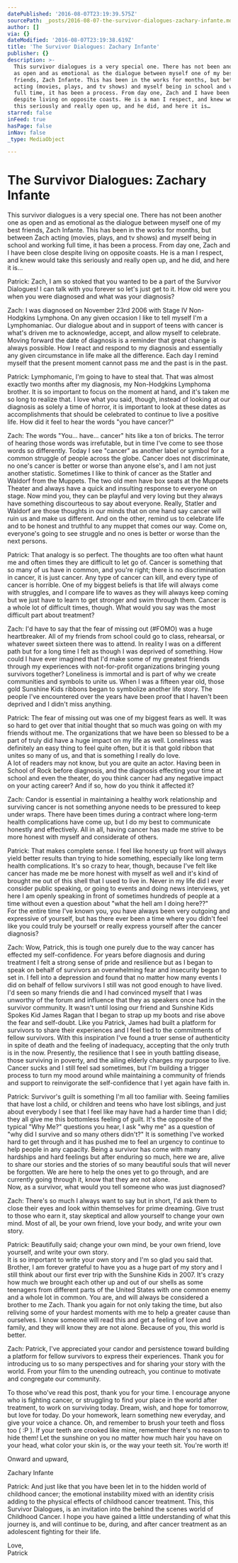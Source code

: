 ```yaml
---
datePublished: '2016-08-07T23:19:39.575Z'
sourcePath: _posts/2016-08-07-the-survivor-dialogues-zachary-infante.md
author: []
via: {}
dateModified: '2016-08-07T23:19:38.619Z'
title: 'The Survivor Dialogues: Zachary Infante'
publisher: {}
description: >-
  This survivor dialogues is a very special one. There has not been another one
  as open and as emotional as the dialogue between myself one of my best
  friends, Zach Infante. This has been in the works for months, but between Zach
  acting (movies, plays, and tv shows) and myself being in school and working
  full time, it has been a process. From day one, Zach and I have been close
  despite living on opposite coasts. He is a man I respect, and knew would take
  this seriously and really open up, and he did, and here it is…
starred: false
inFeed: true
hasPage: false
inNav: false
_type: MediaObject

---
```

# **The Survivor Dialogues: Zachary Infante**

This survivor dialogues is a very special one. There has not been another one as open and as emotional as the dialogue between myself one of my best friends, Zach Infante. This has been in the works for months, but between Zach acting (movies, plays, and tv shows) and myself being in school and working full time, it has been a process. From day one, Zach and I have been close despite living on opposite coasts. He is a man I respect, and knew would take this seriously and really open up, and he did, and here it is...

Patrick: Zach, I am so stoked that you wanted to be a part of the Survivor Dialogues! I can talk with you forever so let's just get to it. How old were you when you were diagnosed and what was your diagnosis?

Zach: I was diagnosed on November 23rd 2006 with Stage IV Non- Hodgkins Lymphona. On any given occasion I like to tell myself I'm a Lymphomaniac. Our dialogue about and in support of teens with cancer is what's driven me to acknowledge, accept, and allow myself to celebrate. Moving forward the date of diagnosis is a reminder that great change is always possible. How I react and respond to my diagnosis and essentially any given circumstance in life make all the difference. Each day I remind myself that the present moment cannot pass me and the past is in the past.

Patrick: Lymphomanic, I'm going to have to steal that. That was almost exactly two months after my diagnosis, my Non-Hodgkins Lymphoma brother. It is so important to focus on the moment at hand, and it's taken me so long to realize that. I love what you said, though, instead of looking at our diagnosis as solely a time of horror, it is important to look at these dates as accomplishments that should be celebrated to continue to live a positive life. How did it feel to hear the words "you have cancer?"

Zach: The words "You... have... cancer" hits like a ton of bricks. The terror of hearing those words was irrefutable, but in time I've come to see those words so differently. Today I see "cancer" as another label or symbol for a common struggle of people across the globe. Cancer does not discriminate, no one's cancer is better or worse than anyone else's, and I am not just another statistic. Sometimes I like to think of cancer as the Statler and Waldorf from the Muppets. The two old men have box seats at the Muppets Theater and always have a quick and insulting response to everyone on stage. Now mind you, they can be playful and very loving but they always have something discourteous to say about everyone. Really, Statler and Waldorf are those thoughts in our minds that on one hand say cancer will ruin us and make us different. And on the other, remind us to celebrate life and to be honest and truthful to any muppet that comes our way. Come on, everyone's going to see struggle and no ones is better or worse than the next persons.

Patrick: That analogy is so perfect. The thoughts are too often what haunt me and often times they are difficult to let go of. Cancer is something that so many of us have in common, and you're right; there is no discrimination in cancer, it is just cancer. Any type of cancer can kill, and every type of cancer is horrible. One of my biggest beliefs is that life will always come with struggles, and I compare life to waves as they will always keep coming but we just have to learn to get stronger and swim through them. Cancer is a whole lot of difficult times, though. What would you say was the most difficult part about treatment?

Zach: I'd have to say that the fear of missing out (\#FOMO) was a huge heartbreaker. All of my friends from school could go to class, rehearsal, or whatever sweet sixteen there was to attend. In reality I was on a different path but for a long time I felt as though I was deprived of something. How could I have ever imagined that I'd make some of my greatest friends through my experiences with not-for-profit organizations bringing young survivors together? Loneliness is immortal and is part of why we create communities and symbols to unite us. When I was a fifteen year old, those gold Sunshine Kids ribbons began to symbolize another life story. The people I've encountered over the years have been proof that I haven't been deprived and I didn't miss anything.

Patrick: The fear of missing out was one of my biggest fears as well. It was so hard to get over that initial thought that so much was going on with my friends without me. The organizations that we have been so blessed to be a part of truly did have a huge impact on my life as well. Loneliness was definitely an easy thing to feel quite often, but it is that gold ribbon that unites so many of us, and that is something I really do love.  
A lot of readers may not know, but you are quite an actor. Having been in School of Rock before diagnosis, and the diagnosis effecting your time at school and even the theater, do you think cancer had any negative impact on your acting career? And if so, how do you think it affected it?

Zach: Candor is essential in maintaining a healthy work relationship and surviving cancer is not something anyone needs to be pressured to keep under wraps. There have been times during a contract where long-term health complications have come up, but I do my best to communicate honestly and effectively. All in all, having cancer has made me strive to be more honest with myself and considerate of others.

Patrick: That makes complete sense. I feel like honesty up front will always yield better results than trying to hide something, especially like long term health complications. It's so crazy to hear, though, because I've felt like cancer has made me be more honest with myself as well and it's kind of brought me out of this shell that I used to live in. Never in my life did I ever consider public speaking, or going to events and doing news interviews, yet here I am openly speaking in front of sometimes hundreds of people at a time without even a question about "what the hell am I doing here??"  
For the entire time I've known you, you have always been very outgoing and expressive of yourself, but has there ever been a time where you didn't feel like you could truly be yourself or really express yourself after the cancer diagnosis?

Zach: Wow, Patrick, this is tough one purely due to the way cancer has effected my self-confidence. For years before diagnosis and during treatment I felt a strong sense of pride and resilience but as I began to speak on behalf of survivors an overwhelming fear and insecurity began to set in. I fell into a depression and found that no matter how many events I did on behalf of fellow survivors I still was not good enough to have lived. I'd seen so many friends die and I had convinced myself that I was unworthy of the forum and influence that they as speakers once had in the survivor community. It wasn't until losing our friend and Sunshine Kids Spokes Kid James Ragan that I began to strap up my boots and rise above the fear and self-doubt. Like you Patrick, James had built a platform for survivors to share their experiences and I feel tied to the commitments of fellow survivors. With this inspiration I've found a truer sense of authenticity in spite of death and the feeling of inadequacy, accepting that the only truth is in the now. Presently, the resilience that I see in youth battling disease, those surviving in poverty, and the ailing elderly charges my purpose to live. Cancer sucks and I still feel sad sometimes, but I'm building a trigger process to turn my mood around while maintaining a community of friends and support to reinvigorate the self-confidence that I yet again have faith in.

Patrick: Survivor's guilt is something I'm all too familiar with. Seeing families that have lost a child, or children and teens who have lost siblings, and just about everybody I see that I feel like may have had a harder time than I did; they all give me this bottomless feeling of guilt. It's the opposite of the typical "Why Me?" questions you hear, I ask "why me" as a question of "why did I survive and so many others didn't?" It is something I've worked hard to get through and it has pushed me to feel an urgency to continue to help people in any capacity. Being a survivor has come with many hardships and hard feelings but after enduring so much, here we are, alive to share our stories and the stories of so many beautiful souls that will never be forgotten. We are here to help the ones yet to go through, and are currently going through it, know that they are not alone.  
Now, as a survivor, what would you tell someone who was just diagnosed?

Zach: There's so much I always want to say but in short, I'd ask them to close their eyes and look within themselves for prime dreaming. Give trust to those who earn it, stay skeptical and allow yourself to change your own mind. Most of all, be your own friend, love your body, and write your own story.

Patrick: Beautifully said; change your own mind, be your own friend, love yourself, and write your own story.  
It is so important to write your own story and I'm so glad you said that. Brother, I am forever grateful to have you as a huge part of my story and I still think about our first ever trip with the Sunshine Kids in 2007\. It's crazy how much we brought each other up and out of our shells as some teenagers from different parts of the United States with one common enemy and a whole lot in common. You are, and will always be considered a brother to me Zach. Thank you again for not only taking the time, but also reliving some of your hardest moments with me to help a greater cause than ourselves. I know someone will read this and get a feeling of love and family, and they will know they are not alone. Because of you, this world is better.

Zach: Patrick, I've appreciated your candor and persistence toward building a platform for fellow survivors to express their experiences. Thank you for introducing us to so many perspectives and for sharing your story with the world. From your film to the unending outreach, you continue to motivate and congregate our community.

To those who've read this post, thank you for your time. I encourage anyone who is fighting cancer, or struggling to find your place in the world after treatment, to work on surviving today. Dream, wish, and hope for tomorrow, but love for today. Do your homework, learn something new everyday, and give your voice a chance. Oh, and remember to brush your teeth and floss too ( :P ). If your teeth are crooked like mine, remember there's no reason to hide them! Let the sunshine on you no matter how much hair you have on your head, what color your skin is, or the way your teeth sit. You're worth it!

Onward and upward,

Zachary Infante

Patrick: And just like that you have been let in to the hidden world of childhood cancer; the emotional instability mixed with an identity crisis adding to the physical effects of childhood cancer treatment. This, this Survivor Dialogues, is an invitation into the behind the scenes world of Childhood Cancer. I hope you have gained a little understanding of what this journey is, and will continue to be, during, and after cancer treatment as an adolescent fighting for their life.

Love,  
Patrick